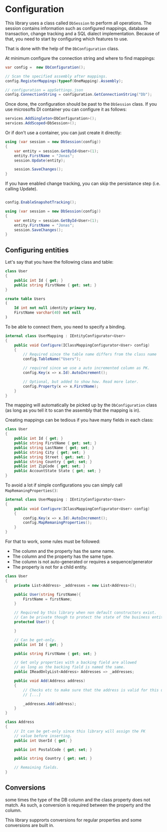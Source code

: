 Configuration
=============

This library uses a class called `DbSession` to perform all operations. The session contains information such as configured mappings, database transaction, change tracking and a SQL dialect implementation.
Because of that, you need to start by configuring which features to use.

That is done with the help of the `DbConfiguration` class.

At minimum configure the connection string and where to find mappings:

```csharp
var config =  new DbConfiguration();

// Scan the specified assembly after mappings.
config.RegisterMappings(typeof(OneMapping).Assembly);

// configuration = appSettings.json
config.ConnectionString = configuration.GetConnectionString("Db");
```

Once done, the configuration should be past to the `DbSession` class. If you use microsofts DI container you can configure it as follows:

```csharp
services.AddSingleton<DbConfiguration>();
services.AddScoped<DbSession>();
```

Or if don't use a container, you can just create it directly:

```csharp
using (var session = new DbSession(config))
{
    var entity = session.GetById<User>(1);
    entity.FirstName = "Jonas";
    session.Update(entity);

    session.SaveChanges();
}
```

If you have enabled change tracking, you can skip the persistance step (i.e. calling Update).

```csharp

config.EnableSnapshotTracking();

using (var session = new DbSession(config))
{
    var entity = session.GetById<User>(1);
    entity.FirstName = "Jonas";
    session.SaveChanges();
}
```

## Configuring entities

Let's say that you have the following class and table:

```csharp
class User
{
    public int Id { get; }
    public string FirstName { get; set; }
}
```

```sql
create table Users
(
    Id int not null identity primary key,
    FirstName varchar(40) not null
)
```

To be able to connect them, you need to specify a binding.

```csharp
internal class UserMapping : IEntityConfigurator<User>
{
    public void Configure(IClassMappingConfigurator<User> config)
    {
        // Required since the table name differs from the class name
        config.TableName("Users");

        // required since we use a auto incremented column as PK.
        config.Key(x => x.Id).AutoIncrement();

        // Optional, but added to show how. Read more later.
        config.Property(x => x.FirstName);
    }
}
```

The mapping will automatically be picked up by the `DbConfiguration` class (as long as you tell it to scan the assembly that the mapping is in).

Creating mappings can be tedious if you have many fields in each class:

```csharp
class User
{
    public int Id { get; }
    public string FirstName { get; set; }
    public string LastName { get; set; }
    public string City { get; set; }
    public string Street { get; set; }
    public string Country { get; set; }
    public int ZipCode { get; set; }
    public AccountState State { get; set; }
}
```

To avoid a lot if simple configurations you can simply call `MapRemaningProperties()`:

```csharp
internal class UserMapping : IEntityConfigurator<User>
{
    public void Configure(IClassMappingConfigurator<User> config)
    {
        config.Key(x => x.Id).AutoIncrement();
        config.MapRemaningProperties();
    }
}
```

For that to work, some rules must be followed:

* The column and the property has the same name.
* The column and the property has the same type.
* The column is not auto-generated or requires a sequence/generator
* The property is not for a child entity.


```csharp
class User
{
    private List<Address> _addresses = new List<Address>();

    public User(string firstName){
        FirstName = firstName;
    }

    // Required by this library when non default constructors exist.
    // Can be private though to protect the state of the business entity.
    protected User() {

    }

    // Can be get-only.
    public int Id { get; }

    public string FirstName { get; set; }

    // Get only properties with a backing field are allowed
    // as long as the backing field is named the same.
    public IReadOnlyList<Address> Addresses => _addresses;

    public void Add(Address address)
    {
        // Checks etc to make sure that the address is valid for this user.
        // [...]

        _addresses.Add(address);
    }
}

class Address
{
    // It can be get-only since this library will assign the FK
    // value before inserting.
    public int UserId { get; }

    public int PostalCode { get; set; }

    public string Country { get; set; }

    // Remaining fields.
}
```

## Conversions

some times the type of the DB column and the class property does not match. As such, a conversion is required between the property and the column.

This library supprorts conversions for regular properties and some conversions are built in.


